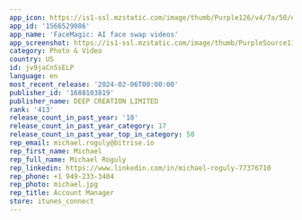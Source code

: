 ```yaml
---
app_icon: https://is1-ssl.mzstatic.com/image/thumb/Purple126/v4/7a/50/e2/7a50e207-8031-bb01-73ed-d669fa0b3c81/AppIcon-0-0-1x_U007emarketing-0-5-0-0-85-220.png/1024x1024bb.png
app_id: '1566529086'
app_name: 'FaceMagic: AI face swap videos'
app_screenshot: https://is1-ssl.mzstatic.com/image/thumb/PurpleSource116/v4/3a/e0/f1/3ae0f169-b646-040a-decf-4be9ab6c7bb3/2e005741-b48f-4948-976c-eedf4aa199dd_1.png/1284x2778bb.png
category: Photo & Video
country: US
id: jv9jaCnSsELP
language: en
most_recent_release: '2024-02-06T00:00:00'
publisher_id: '1688103819'
publisher_name: DEEP CREATION LIMITED
rank: '413'
release_count_in_past_year: '18'
release_count_in_past_year_category: 17
release_count_in_past_year_top_in_category: 50
rep_email: michael.roguly@bitrise.io
rep_first_name: Michael
rep_full_name: Michael Roguly
rep_linkedin: https://www.linkedin.com/in/michael-roguly-77376710
rep_phone: +1 949-233-3404
rep_photo: michael.jpg
rep_title: Account Manager
store: itunes_connect
---
```


